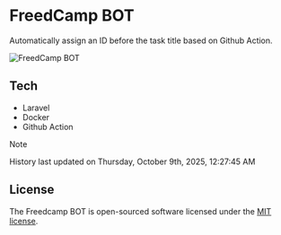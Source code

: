 # FreedCamp BOT

Automatically assign an ID before the task title based on Github Action.

![FreedCamp BOT](https://repository-images.githubusercontent.com/737932867/7d34798b-2680-471c-b089-a78a718d3d6a)

## Tech

- Laravel
- Docker
- Github Action

> [!NOTE]  
> History last updated on Thursday, October 9th, 2025, 12:27:45 AM

## License

The Freedcamp BOT is open-sourced software licensed under the [MIT license](https://opensource.org/licenses/MIT).
